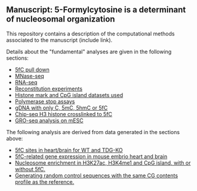 ## Manuscript: 5-Formylcytosine is a determinant of nucleosomal organization

This repository contains a description of the computational methods associated to the manuscript (include link).

Details about the "fundamental" analyses are given in the following sections:

-   [5fC pull down](5fC_pull_down/README.md)
-   [MNase-seq](MNase-seq/README.md)
-   [RNA-seq](RNA-seq/README.md)
-   [Reconstitution experiments](Reconstitution_experiments/README.md)
-   [Histone mark and CpG island datasets used](Histone_marks_datasets_and_CpG_islands/README.md)
-   [Polymerase stop assays](Polymerase_stop_assays/README.md)
-   [gDNA with only C, 5mC, 5hmC or 5fC](gDNA_C_mC_hmC_fC/README.md)
-   [Chip-seq  H3 histone crosslinked to 5fC](h3_invivo_crosslink/h3_invivo_crosslink.md)
-   [GRO-seq analysis on mESC](GROseq_analysis/Groseq_mESC.md)

The following analysis are derived from data generated in the sections above:

-   [5fC sites in heart/brain for WT and TDG-KO](5fC_sites_in_heart_brain_WT_and_TDG_KO/README.md)
-   [5fC-related gene expression in mouse embrio heart and brain](5fC_related_expression_in_heart_and_brain/README.md)
-   [Nucleosome enrichment in H3K27ac, H3K4me1 and CpG island, with or without 5fC.](Nuc_coverage_genomic_features/README.md)
-   [Generating random control sequences with the same CG contents profile as the reference.](Generate_control_sequences_eq_CG_profiles/Generate_control_sequences_eq_CG_profiles.md)
